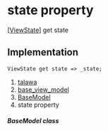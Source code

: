
<div>

# state property

</div>



[[ViewState](../../enums_enums/ViewState.html)] get
state



## Implementation

``` language-dart
ViewState get state => _state;
```








1.  [talawa](../../index.html)
2.  [base_view_model](../../view_model_base_view_model/)
3.  [BaseModel](../../view_model_base_view_model/BaseModel-class.html)
4.  state property

##### BaseModel class







